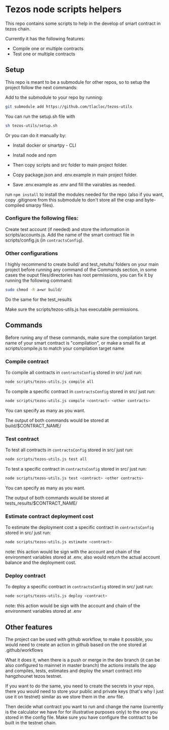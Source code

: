 # Tezos node scripts helpers

This repo contains some scripts to help in the develop of smart contract in tezos chain.

Currently it has the following features:

- Compile one or multiple contracts
- Test one or multiple contracts

## Setup
This repo is meant to be a submodule for other repos, so to setup the project follow the next commands:

Add to the submodule to your repo by running:


``` bash
git submodule add https://github.com/tlacloc/tezos-utils
```


You can run the setup.sh file with 

``` bash
sh tezos-utils/setup.sh
```

Or you can do it manually by:

- Install docker or smartpy - CLI
- Install node and npm

- Then copy scripts and src folder to main project folder.
- Copy package.json and .env.example in main project folder.
- Save .env.example as .env and fill the vairables as needed.

run `npm install` to install the modules needed for the repo (also if you want, copy .gitignore from this submodule to don't store all the crap and byte-compiled smarpy files).

### Configure the following files:

Create test account (if needed) and store the information in scripts/accounts.js.
Add the name of the smart contract file in scripts/config.js (in `contractsConfig`).

### Other configurations

I highly recommend to create build/ and test_retults/ folders on your main project before running any command of the Commands section, in some cases the ouput files/directories has root permissions, you can fix it by running the following command:

``` bash
sudo chmod -R a=wr build/
```

Do the same for the test_results

Make sure the scripts/tezos-utils.js has executable permissions.

## Commands

Before runing any of these commands, make sure the compilation target name of your smart contract is "compilation", or make a small fix at scripts/compile.js to match your compilation target name

### Compile contract

To compile all contracts in `contractsConfig` stored in src/ just run:

``` bash
node scripts/tezos-utils.js compile all
```

To compile a specific contract in `contractsConfig` stored in src/ just run:

``` bash
node scripts/tezos-utils.js compile <contract> <other contracts>
```

You can specify as many as you want.

The output of both commands would be stored at build/$CONTRACT_NAME/

### Test contract

To test all contracts in `contractsConfig` stored in src/ just run:

``` bash
node scripts/tezos-utils.js test all
```

To test a specific contract in `contractsConfig` stored in src/ just run:

``` bash
node scripts/tezos-utils.js test <contract> <other contracts>
```

You can specify as many as you want.


The output of both commands would be stored at tests_results/$CONTRACT_NAME/


### Estimate contract deployment cost


To estimate the deployment cost a specific contract in `contractsConfig` stored in src/ just run:

``` bash
node scripts/tezos-utils.js estimate <contract>
```

note: this action would be sign with the account and chain of the environment variables stored at .env, also would return the actual account balance and the deployment cost.
### Deploy contract


To deploy a specific contract in `contractsConfig` stored in src/ just run:

``` bash
node scripts/tezos-utils.js deploy <contract>
```

note: this action would be sign with the account and chain of the environment variables stored at .env

## Other features

The project can be used with github workflow, to make it possible, you would need to create an action in github based on the one stored at .github/workflows

What it does it, when there is a push or merge in the dev branch (it can be also configured to mainnet in master branch) the actions installs the app and compiles, tests, estimates and deploy the smart contract into hangzhounet tezos testnet.

If you want to do the same, you need to create the secrets in your repo, there you would need to store your public and private keys (that's why I just use it on testnet) similar as we store them in the .env file.

Then decide what contract you want to run and change the name (currently is the calculator we have for for illustrative purposes only) to the one you stored in the config file. Make sure you have configure the contract to be built in the testnet chain.